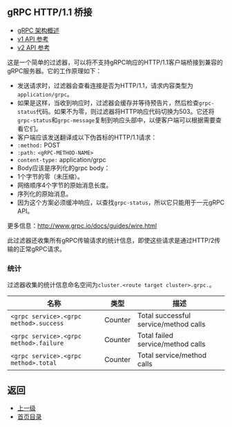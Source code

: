 ## gRPC HTTP/1.1 桥接
- [gRPC 架构概述](../../Introduction/Architectureoverview/gRPC.md)
- [v1 API 参考](../../v1APIreference/HTTPfilters/gRPCHTTP11bridge.md)
- [v2 API 参考](../../v2APIreference/Filters/Networkfilters/HTTPconnectionmanager.md)

这是一个简单的过滤器，可以将不支持gRPC响应的HTTP/1.1客户端桥接到兼容的gRPC服务器。它的工作原理如下：

- 发送请求时，过滤器会查看连接是否为HTTP/1.1，请求内容类型为`application/grpc`。
- 如果是这样，当收到响应时，过滤器会缓存并等待预告片，然后检查`grpc-status`代码。如果不为零，则过滤器将HTTP响应代码切换为503。它还将`grpc-status`和`grpc-message`复制到响应头部中，以便客户端可以根据需要查看它们。
- 客户端应该发送翻译成以下伪首标的HTTP/1.1请求：
 - `:method:` POST
 - `:path:` `<gRPC-METHOD-NAME>`
 - `content-type:` application/grpc
- Body应该是序列化的grpc body：
 - 1个字节的零（未压缩）。
 - 网络顺序4个字节的原始消息长度。
 - 序列化的原始消息。
- 因为这个方案必须缓冲响应，以查找`grpc-status`，所以它只能用于一元gRPC API。

更多信息：http://www.grpc.io/docs/guides/wire.html

此过滤器还收集所有gRPC传输请求的统计信息，即使这些请求是通过HTTP/2传输的正常gRPC请求。

### 统计
过滤器收集的统计信息命名空间为`cluster.<route target cluster>.grpc.`。

|	名称	|	类型	|	描述	|
|	 -------------	|	 -------------	|	 -------------	|
|	`<grpc service>.<grpc method>.success`	|	Counter	|	Total successful service/method calls	|
|	`<grpc service>.<grpc method>.failure`	|	Counter	|	Total failed service/method calls	|
|	`<grpc service>.<grpc method>.total`	|	Counter	|	Total service/method calls	|

## 返回
- [上一级](../HTTPfilters.md)
- [首页目录](../../README.md)
